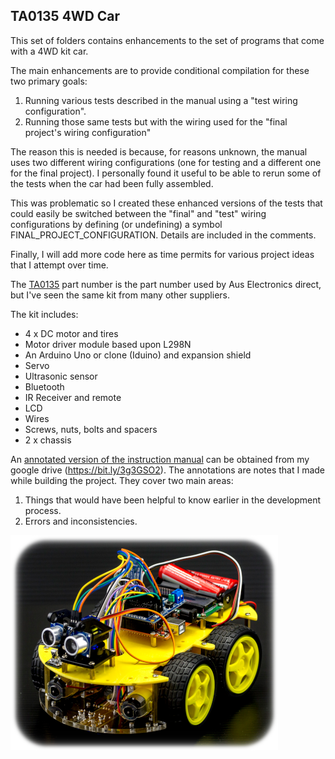 ## TA0135 4WD Car

This set of folders contains enhancements to the set of programs that come with a 4WD kit car.

The main enhancements are to provide conditional compilation for these two primary goals:

1) Running various tests described in the manual using a "test wiring configuration".
2) Running those same tests but with the wiring used for the "final project's wiring configuration"

The reason this is needed is because, for reasons unknown, the manual uses two different wiring configurations (one for testing and a different one for the final project). I personally found it useful to be able to rerun some of the tests when the car had been fully assembled.

This was problematic so I created these enhanced versions of the tests that could easily be switched between the "final" and "test" wiring configurations by defining (or undefining) a symbol FINAL_PROJECT_CONFIGURATION. Details are included in the comments.

Finally, I will add more code here as time permits for various project ideas that I attempt over time.

The [TA0135](https://www.auselectronicsdirect.com.au/4-wheel-drive-with-ultrasonic-line-tracer-bluetoot) part number is the part
number used by Aus Electronics direct, but I've seen the same kit from many other suppliers.

The kit includes:

* 4 x DC motor and tires
* Motor driver module based upon L298N
* An Arduino Uno or clone (Iduino) and expansion shield
* Servo
* Ultrasonic sensor
* Bluetooth
* IR Receiver and remote
* LCD
* Wires
* Screws, nuts, bolts and spacers
* 2 x chassis

An [annotated version of the instruction manual](https://bit.ly/3g3GSO2) can be obtained from my google drive (https://bit.ly/3g3GSO2). The annotations are notes that I made while building the project. They cover two main areas:
1) Things that would have been helpful to know earlier in the development process.
2) Errors and inconsistencies.

![alt-text][carImage]


[carImage]: https://github.com/gm310509/Arduino/blob/master/Kits/TA0135-4WD-Car/TA0135_small.png
